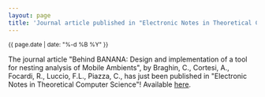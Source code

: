 ```yaml
---
layout: page
title: 'Journal article published in "Electronic Notes in Theoretical Computer Science"!'
---
```


<small>{{ page.date | date: "%-d %B %Y" }}</small>

The journal article "Behind BANANA: Design and implementation of a tool for nesting analysis of Mobile Ambients", by Braghin, C., Cortesi, A., Focardi, R., Luccio, F.L., Piazza, C., has just been published in "Electronic Notes in Theoretical Computer Science"! Available [here](https://doi.org/10.1016/j.entcs.2004.02.014).
